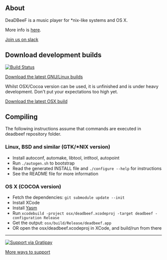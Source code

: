 ## About

DeaDBeeF is a music player for \*nix-like systems and OS X.

More info is [here](http://deadbeef.sf.net).

[Join us on slack](https://deadbeef-slack.herokuapp.com)

## Download development builds

[![Build Status](https://travis-ci.org/Alexey-Yakovenko/deadbeef.svg?branch=master)](https://travis-ci.org/Alexey-Yakovenko/deadbeef)

[Download the latest GNU/Linux builds](https://sourceforge.net/projects/deadbeef/files/travis/linux/)

Whilst OSX/Cocoa version can be used, it is unfinished and is under heavy development. Don't put your expectations too high yet.

[Download the latest OSX build](https://sourceforge.net/projects/deadbeef/files/travis/osx/)

## Compiling

The following instructions assume that commands are executed in deadbeef repository folder.

### Linux, BSD and similar (GTK/*NIX version)

* Install autoconf, automake, libtool, intltool, autopoint
* Run ```./autogen.sh``` to bootstrap
* Read the generated INSTALL file and ```./configure --help``` for instructions
* See the README file for more information

### OS X (COCOA version)

* Fetch the dependencies: ```git submodule update --init```
* Install XCode
* Install [Yasm](http://rudix.org/packages/yasm.html)
* Run ```xcodebuild -project osx/deadbeef.xcodeproj -target deadbeef -configuration Release```
* Get the output: ```osx/build/Release/deadbeef.app```
* OR open the osx/deadbeef.xcodeproj in XCode, and build/run from there

----

[![Support via Gratipay](https://cdn.rawgit.com/gratipay/gratipay-badge/2.3.0/dist/gratipay.png)](https://gratipay.com/deadbeef/)

[More ways to support](http://deadbeef.sourceforge.net/support.html)
